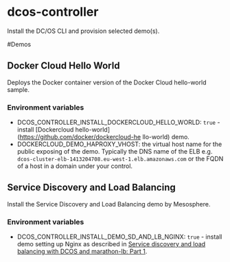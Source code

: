# dcos-controller
Install the DC/OS CLI and provision selected demo(s).

#Demos

## Docker Cloud Hello World
Deploys the Docker container version of the Docker Cloud hello-world sample.

### Environment variables

* DCOS_CONTROLLER_INSTALL_DOCKERCLOUD_HELLO_WORLD: `true` - install [Dockercloud hello-world](https://github.com/docker/dockercloud-he
llo-world) demo.
* DOCKERCLOUD_DEMO_HAPROXY_VHOST: the virtual host name for the public exposing of the demo. Typically the DNS name of the ELB e.g. `dcos-cluster-elb-1413204708.eu-west-1.elb.amazonaws.com` or the FQDN of a host in a domain under your control.

## Service Discovery and Load Balancing
Install the Service Discovery and Load Balancing demo by Mesosphere.

### Environment variables

* DCOS_CONTROLLER_INSTALL_DEMO_SD_AND_LB_NGINX: `true` - install demo setting up Nginx as described in [Service discovery and load balancing with DCOS and marathon-lb: Part 1](https://mesosphere.com/blog/2015/12/04/dcos-marathon-lb/).

